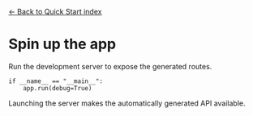 [← Back to Quick Start index](index.md)

# Spin up the app
Run the development server to expose the generated routes.
```
if __name__ == "__main__":
    app.run(debug=True)
```
Launching the server makes the automatically generated API available.


